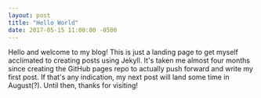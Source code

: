 ```yaml
---
layout: post
title: "Hello World"
date: 2017-05-15 11:00:00 -0500
---
```


Hello and welcome to my blog! This is just a landing page to get myself acclimated to creating posts using Jekyll. It's taken me almost four months since creating the GitHub pages repo to actually push forward and write my first post. If that's any indication, my next post will land some time in August(?). Until then, thanks for visiting!
